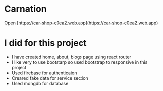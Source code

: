# Carnation

Open [https://car-shop-c0ea2.web.app](https://car-shop-c0ea2.web.app)

# I did for this project

- I have created home, about, blogs page using react router
- I like very to use bootstarp so used bootstrap to responsive in this project
- Used firebase for authenticaion
- Creared fake data for service section
- Used mongdb for database

